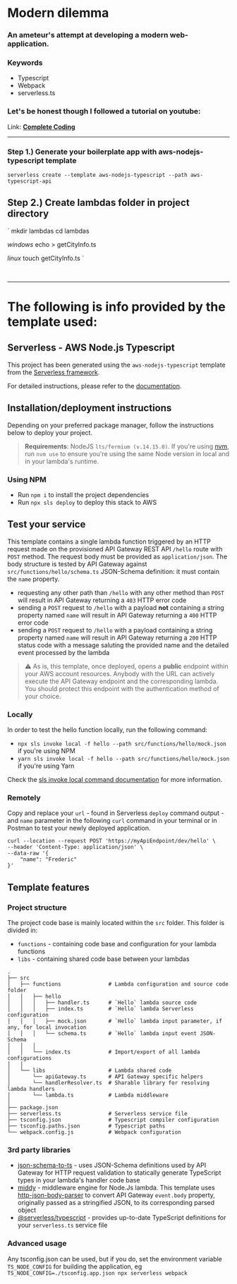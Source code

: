 # Modern dilemma

### An ameteur's attempt at developing a modern web-application. 

### Keywords

- Typescript
- Webpack
- serverless.ts
  
### Let's be honest though I followed a tutorial on youtube:
Link: [**Complete Coding**](https://youtu.be/HhgXwKFUzT8)

<hr>


### Step 1.) Generate your boilerplate app with **aws-nodejs-typescript** template 

`
serverless create --template aws-nodejs-typescript --path aws-typescript-api
`
</br>

## Step 2.) Create **lambdas** folder in project directory

`
mkdir lambdas 
cd lambdas

*windows*
echo > getCityInfo.ts

*linux*
touch getCityInfo.ts
`

</br>

<hr>

# The following is info provided by the template used: 
## Serverless - AWS Node.js Typescript

This project has been generated using the `aws-nodejs-typescript` template from the [Serverless framework](https://www.serverless.com/).

For detailed instructions, please refer to the [documentation](https://www.serverless.com/framework/docs/providers/aws/).

## Installation/deployment instructions

Depending on your preferred package manager, follow the instructions below to deploy your project.

> **Requirements**: NodeJS `lts/fermium (v.14.15.0)`. If you're using [nvm](https://github.com/nvm-sh/nvm), run `nvm use` to ensure you're using the same Node version in local and in your lambda's runtime.

### Using NPM

- Run `npm i` to install the project dependencies
- Run `npx sls deploy` to deploy this stack to AWS


## Test your service

This template contains a single lambda function triggered by an HTTP request made on the provisioned API Gateway REST API `/hello` route with `POST` method. The request body must be provided as `application/json`. The body structure is tested by API Gateway against `src/functions/hello/schema.ts` JSON-Schema definition: it must contain the `name` property.

- requesting any other path than `/hello` with any other method than `POST` will result in API Gateway returning a `403` HTTP error code
- sending a `POST` request to `/hello` with a payload **not** containing a string property named `name` will result in API Gateway returning a `400` HTTP error code
- sending a `POST` request to `/hello` with a payload containing a string property named `name` will result in API Gateway returning a `200` HTTP status code with a message saluting the provided name and the detailed event processed by the lambda

> :warning: As is, this template, once deployed, opens a **public** endpoint within your AWS account resources. Anybody with the URL can actively execute the API Gateway endpoint and the corresponding lambda. You should protect this endpoint with the authentication method of your choice.

### Locally

In order to test the hello function locally, run the following command:

- `npx sls invoke local -f hello --path src/functions/hello/mock.json` if you're using NPM
- `yarn sls invoke local -f hello --path src/functions/hello/mock.json` if you're using Yarn

Check the [sls invoke local command documentation](https://www.serverless.com/framework/docs/providers/aws/cli-reference/invoke-local/) for more information.



### Remotely

Copy and replace your `url` - found in Serverless `deploy` command output - and `name` parameter in the following `curl` command in your terminal or in Postman to test your newly deployed application.

```
curl --location --request POST 'https://myApiEndpoint/dev/hello' \
--header 'Content-Type: application/json' \
--data-raw '{
    "name": "Frederic"
}'
```

## Template features

### Project structure

The project code base is mainly located within the `src` folder. This folder is divided in:

- `functions` - containing code base and configuration for your lambda functions
- `libs` - containing shared code base between your lambdas

```
.
├── src
│   ├── functions               # Lambda configuration and source code folder
│   │   ├── hello
│   │   │   ├── handler.ts      # `Hello` lambda source code
│   │   │   ├── index.ts        # `Hello` lambda Serverless configuration
│   │   │   ├── mock.json       # `Hello` lambda input parameter, if any, for local invocation
│   │   │   └── schema.ts       # `Hello` lambda input event JSON-Schema
│   │   │
│   │   └── index.ts            # Import/export of all lambda configurations
│   │
│   └── libs                    # Lambda shared code
│       └── apiGateway.ts       # API Gateway specific helpers
│       └── handlerResolver.ts  # Sharable library for resolving lambda handlers
│       └── lambda.ts           # Lambda middleware
│
├── package.json
├── serverless.ts               # Serverless service file
├── tsconfig.json               # Typescript compiler configuration
├── tsconfig.paths.json         # Typescript paths
└── webpack.config.js           # Webpack configuration
```

### 3rd party libraries

- [json-schema-to-ts](https://github.com/ThomasAribart/json-schema-to-ts) - uses JSON-Schema definitions used by API Gateway for HTTP request validation to statically generate TypeScript types in your lambda's handler code base
- [middy](https://github.com/middyjs/middy) - middleware engine for Node.Js lambda. This template uses [http-json-body-parser](https://github.com/middyjs/middy/tree/master/packages/http-json-body-parser) to convert API Gateway `event.body` property, originally passed as a stringified JSON, to its corresponding parsed object
- [@serverless/typescript](https://github.com/serverless/typescript) - provides up-to-date TypeScript definitions for your `serverless.ts` service file

### Advanced usage

Any tsconfig.json can be used, but if you do, set the environment variable `TS_NODE_CONFIG` for building the application, eg `TS_NODE_CONFIG=./tsconfig.app.json npx serverless webpack`
